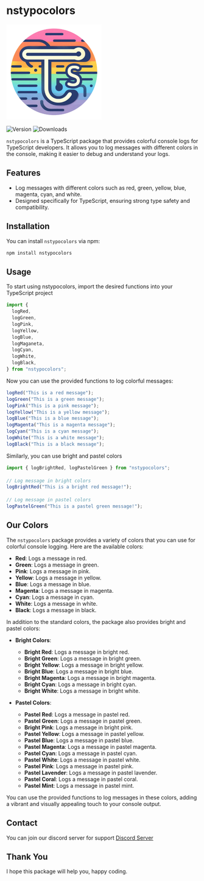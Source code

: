 # nstypocolors

<img src="./assets/nstypocoloricon.png" alt="My Colors Icon" width="250" height="250" />

![Version](https://img.shields.io/badge/version-1.2.8-blue)
![Downloads](https://img.shields.io/npm/dt/nstypocolors?style=flat)

`nstypocolors` is a TypeScript package that provides colorful console logs for TypeScript developers. It allows you to log messages with different colors in the console, making it easier to debug and understand your logs.

## Features

- Log messages with different colors such as red, green, yellow, blue, magenta, cyan, and white.
- Designed specifically for TypeScript, ensuring strong type safety and compatibility.

## Installation

You can install `nstypocolors` via npm:

```bash
npm install nstypocolors
```

## Usage

To start using nstypocolors, import the desired functions into your TypeScript project

```ts
import {
  logRed,
  logGreen,
  logPink,
  logYellow,
  logBlue,
  logMaganeta,
  logCyan,
  logWhite,
  logBlack,
} from "nstypocolors";
```

Now you can use the provided functions to log colorful messages:

```ts
logRed("This is a red message");
logGreen("This is a green message");
logPink("This is a pink message");
logYellow("This is a yellow message");
logBlue("This is a blue message");
logMagenta("This is a magenta message");
logCyan("This is a cyan message");
logWhite("This is a white message");
logBlack("This is a black message");
```

Similarly, you can use bright and pastel colors

```ts
import { logBrightRed, logPastelGreen } from "nstypocolors";

// Log message in bright colors
logBrightRed("This is a bright red message!");

// Log message in pastel colors
logPastelGreen("This is a pastel green message!");
```

## Our Colors

The `nstypocolors` package provides a variety of colors that you can use for colorful console logging. Here are the available colors:

- **Red**: Logs a message in red.
- **Green**: Logs a message in green.
- **Pink**: Logs a message in pink.
- **Yellow**: Logs a message in yellow.
- **Blue**: Logs a message in blue.
- **Magenta**: Logs a message in magenta.
- **Cyan**: Logs a message in cyan.
- **White**: Logs a message in white.
- **Black**: Logs a message in black.

In addition to the standard colors, the package also provides bright and pastel colors:

- **Bright Colors**:

  - **Bright Red**: Logs a message in bright red.
  - **Bright Green**: Logs a message in bright green.
  - **Bright Yellow**: Logs a message in bright yellow.
  - **Bright Blue**: Logs a message in bright blue.
  - **Bright Magenta**: Logs a message in bright magenta.
  - **Bright Cyan**: Logs a message in bright cyan.
  - **Bright White**: Logs a message in bright white.

- **Pastel Colors**:
  - **Pastel Red**: Logs a message in pastel red.
  - **Pastel Green**: Logs a message in pastel green.
  - **Bright Pink**: Logs a message in bright pink.
  - **Pastel Yellow**: Logs a message in pastel yellow.
  - **Pastel Blue**: Logs a message in pastel blue.
  - **Pastel Magenta**: Logs a message in pastel magenta.
  - **Pastel Cyan**: Logs a message in pastel cyan.
  - **Pastel White**: Logs a message in pastel white.
  - **Pastel Pink**: Logs a message in pastel pink.
  - **Pastel Lavender**: Logs a message in pastel lavender.
  - **Pastel Coral**: Logs a message in pastel coral.
  - **Pastel Mint**: Logs a message in pastel mint.

You can use the provided functions to log messages in these colors, adding a vibrant and visually appealing touch to your console output.

## Contact

You can join our discord server for support [Discord Server](https://discord.com/invite/J5aZUUnwCh)

## Thank You

I hope this package will help you, happy coding.
